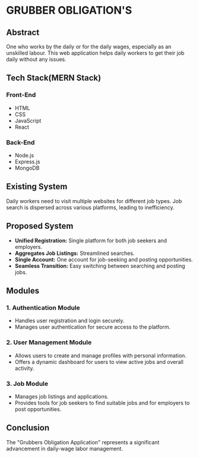 # GRUBBER OBLIGATION'S

## Abstract
One who works by the daily or for the daily wages, especially as an unskilled labour. This web application helps daily workers to get their job daily without any issues.

## Tech Stack(MERN Stack)

### Front-End
- HTML
- CSS
- JavaScript
- React

### Back-End
- Node.js
- Express.js
- MongoDB

## Existing System
Daily workers need to visit multiple websites for different job types. Job search is dispersed across various platforms, leading to inefficiency.

## Proposed System
- **Unified Registration:** Single platform for both job seekers and employers.
- **Aggregates Job Listings:** Streamlined searches.
- **Single Account:** One account for job-seeking and posting opportunities.
- **Seamless Transition:** Easy switching between searching and posting jobs.

## Modules

### 1. Authentication Module
- Handles user registration and login securely.
- Manages user authentication for secure access to the platform.

### 2. User Management Module
- Allows users to create and manage profiles with personal information.
- Offers a dynamic dashboard for users to view active jobs and overall activity.

### 3. Job Module
- Manages job listings and applications.
- Provides tools for job seekers to find suitable jobs and for employers to post opportunities.

## Conclusion
The "Grubbers Obligation Application" represents a significant advancement in daily-wage labor management.
